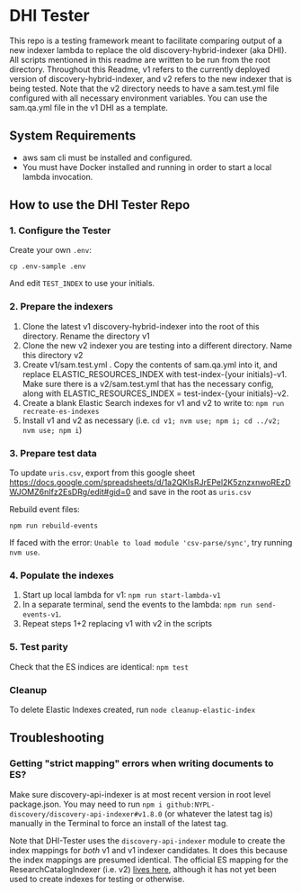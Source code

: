 # DHI Tester

This repo is a testing framework meant to facilitate comparing output of a new indexer lambda to replace the old discovery-hybrid-indexer (aka DHI). All scripts mentioned in this readme are written to be run from the root directory. Throughout this Readme, v1 refers to the currently deployed version of discovery-hybrid-indexer, and v2 refers to the new indexer that is being tested. Note that the v2 directory needs to have a sam.test.yml file configured with all necessary environment variables. You can use the sam.qa.yml file in the v1 DHI as a template. 

## System Requirements

- aws sam cli must be installed and configured.
- You must have Docker installed and running in order to start a local lambda invocation.

## How to use the DHI Tester Repo

### 1. Configure the Tester

Create your own `.env`:

```
cp .env-sample .env
```

And edit `TEST_INDEX` to use your initials.

### 2. Prepare the indexers

1. Clone the latest v1 discovery-hybrid-indexer into the root of this directory. Rename the directory v1
2. Clone the new v2 indexer you are testing into a different directory. Name this directory v2
3. Create v1/sam.test.yml . Copy the contents of sam.qa.yml into it, and replace ELASTIC_RESOURCES_INDEX with test-index-{your initials}-v1. Make sure there is a v2/sam.test.yml that has the necessary config, along with ELASTIC_RESOURCES_INDEX = test-index-{your initials}-v2.
4. Create a blank Elastic Search indexes for v1 and v2 to write to: `npm run recreate-es-indexes`
5. Install v1 and v2 as necessary (i.e. `cd v1; nvm use; npm i; cd ../v2; nvm use; npm i`)

### 3. Prepare test data

To update `uris.csv`, export from this google sheet https://docs.google.com/spreadsheets/d/1a2QKIsRJrEPel2K5znzxnwoREzDWJOMZ6nIfz2EsDRg/edit#gid=0 and save in the root as `uris.csv`

Rebuild event files:

`npm run rebuild-events`

If faced with the error: `Unable to load module 'csv-parse/sync'`, try running `nvm use`.

### 4. Populate the indexes

1. Start up local lambda for v1: `npm run start-lambda-v1`
2. In a separate terminal, send the events to the lambda: `npm run send-events-v1`. 
3. Repeat steps 1+2 replacing v1 with v2 in the scripts

### 5. Test parity

Check that the ES indices are identical: `npm test`

### Cleanup

To delete Elastic Indexes created, run `node cleanup-elastic-index`

## Troubleshooting

### Getting "strict mapping" errors when writing documents to ES?

Make sure discovery-api-indexer is at most recent version in root level package.json. You may need to run `npm i github:NYPL-discovery/discovery-api-indexer#v1.8.0` (or whatever the latest tag is) manually in the Terminal to force an install of the latest tag.

Note that DHI-Tester uses the `discovery-api-indexer` module to create the index mappings for _both_ v1 and v1 indexer candidates. It does this because the index mappings are presumed identical. The official ES mapping for the ResearchCatalogIndexer (i.e. v2) [lives here](https://github.com/NYPL/research-catalog-indexer/blob/main/lib/elastic-search/index-schema.js), although it has not yet been used to create indexes for testing or otherwise.
